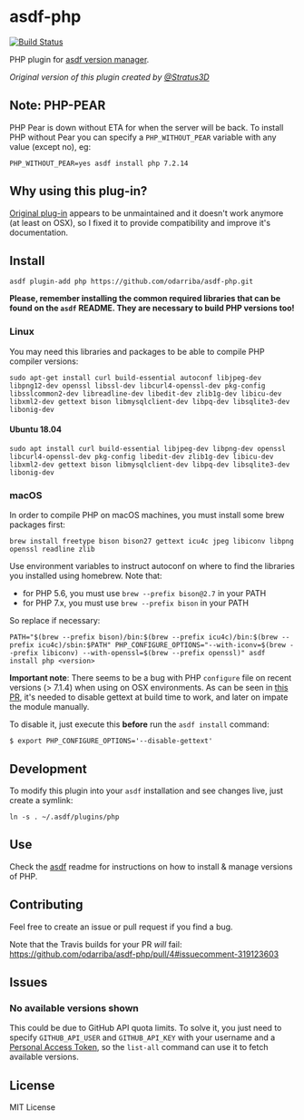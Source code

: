 # asdf-php

[![Build Status](https://travis-ci.org/odarriba/asdf-php.svg?branch=master)](https://travis-ci.org/odarriba/asdf-php)

PHP plugin for [asdf version manager](https://github.com/HashNuke/asdf).

*Original version of this plugin created by [@Stratus3D](https://github.com/Stratus3D)*

## Note: PHP-PEAR

PHP Pear is down without ETA for when the server will be back. To install PHP without Pear you can specify a `PHP_WITHOUT_PEAR` variable with any value (except no), eg:

```
PHP_WITHOUT_PEAR=yes asdf install php 7.2.14
```

## Why using this plug-in?

[Original plug-in](https://github.com/Stratus3D/asdf-php) appears to be unmaintained and it doesn't work anymore (at least on OSX), so I fixed it to provide compatibility and improve it's documentation.

## Install

```
asdf plugin-add php https://github.com/odarriba/asdf-php.git
```

**Please, remember installing the common required libraries that can be found on the `asdf` README. They are necessary to build PHP versions too!**

### Linux

You may need this libraries and packages to be able to compile PHP compiler versions:

```
sudo apt-get install curl build-essential autoconf libjpeg-dev libpng12-dev openssl libssl-dev libcurl4-openssl-dev pkg-config libsslcommon2-dev libreadline-dev libedit-dev zlib1g-dev libicu-dev libxml2-dev gettext bison libmysqlclient-dev libpq-dev libsqlite3-dev libonig-dev
```

#### Ubuntu 18.04

```
sudo apt install curl build-essential libjpeg-dev libpng-dev openssl libcurl4-openssl-dev pkg-config libedit-dev zlib1g-dev libicu-dev libxml2-dev gettext bison libmysqlclient-dev libpq-dev libsqlite3-dev libonig-dev
```

### macOS

In order to compile PHP on macOS machines, you must install some brew packages first:

```
brew install freetype bison bison27 gettext icu4c jpeg libiconv libpng openssl readline zlib
```

Use environment variables to instruct autoconf on where to find the libraries you installed using homebrew. Note that:

* for PHP 5.6, you must use `brew --prefix bison@2.7` in your PATH
* for PHP 7.x, you must use `brew --prefix bison` in your PATH

So replace if necessary:

```
PATH="$(brew --prefix bison)/bin:$(brew --prefix icu4c)/bin:$(brew --prefix icu4c)/sbin:$PATH" PHP_CONFIGURE_OPTIONS="--with-iconv=$(brew --prefix libiconv) --with-openssl=$(brew --prefix openssl)" asdf install php <version>
```

**Important note**: There seems to be a bug with PHP `configure` file on recent versions (> 7.1.4) when using on OSX environments. As can be seen in [this PR](https://github.com/phpbrew/phpbrew/issues/876#issuecomment-301553990), it's needed to disable gettext at build time to work, and later on impate the module manually.

To disable it, just execute this **before** run the `asdf install` command:

```
$ export PHP_CONFIGURE_OPTIONS='--disable-gettext'
```


## Development

To modify this plugin into your `asdf` installation and see changes live, just create a symlink:

```
ln -s . ~/.asdf/plugins/php
```

## Use

Check the [asdf](https://github.com/HashNuke/asdf) readme for instructions on how to install & manage versions of PHP.

## Contributing

Feel free to create an issue or pull request if you find a bug.

Note that the Travis builds for your PR *will* fail: https://github.com/odarriba/asdf-php/pull/4#issuecomment-319123603

## Issues

### No available versions shown

This could be due to GitHub API quota limits. To solve it, you just need to specify `GITHUB_API_USER` and `GITHUB_API_KEY` with your username and a [Personal Access Token](https://github.com/settings/tokens), so the `list-all` command can use it to fetch available versions.

## License
MIT License

